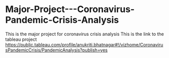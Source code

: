 # Major-Project---Coronavirus-Pandemic-Crisis-Analysis
This is the major project for coronavirus crisis analysis
This is the link to the tableau project https://public.tableau.com/profile/anukriti.bhatnagar#!/vizhome/CoronavirusPandemicCrisis/PandemicAnalysis?publish=yes
